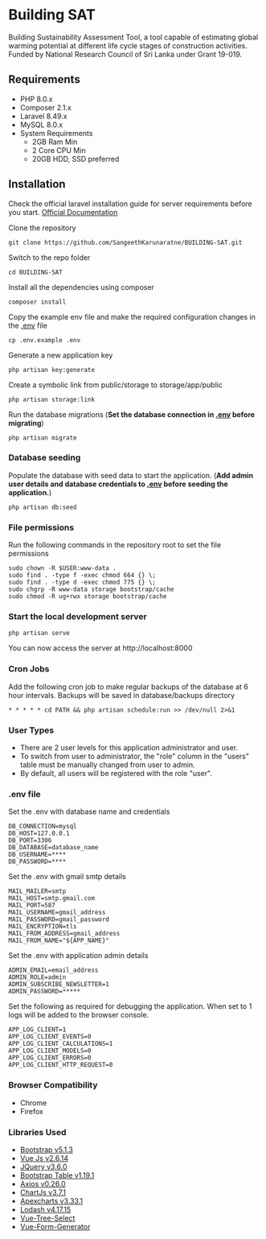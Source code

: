 # Building SAT

Building Sustainability Assessment Tool, a tool capable of estimating global warming potential at different life cycle
stages of construction activities. Funded by National Research Council of Sri Lanka under Grant 19-019.

## Requirements

- PHP 8.0.x
- Composer 2.1.x
- Laravel 8.49.x
- MySQL 8.0.x
- System Requirements
  - 2GB Ram Min
  - 2 Core CPU Min
  - 20GB HDD, SSD preferred

## Installation

Check the official laravel installation guide for server requirements before you start. [Official Documentation](https://laravel.com/docs/8.x/installation)

Clone the repository

    git clone https://github.com/SangeethKarunaratne/BUILDING-SAT.git

Switch to the repo folder

    cd BUILDING-SAT

Install all the dependencies using composer

    composer install

Copy the example env file and make the required configuration changes in the [.env](#env-file) file

    cp .env.example .env

Generate a new application key

    php artisan key:generate

Create a symbolic link from public/storage to storage/app/public

    php artisan storage:link

Run the database migrations (**Set the database connection in [.env](#env-file) before migrating**)

    php artisan migrate

### Database seeding

Populate the database with seed data to start the application. (**Add admin user details and database credentials
to [.env](#env-file) before seeding the application.**)

    php artisan db:seed

### File permissions

Run the following commands in the repository root to set the file permissions

    sudo chown -R $USER:www-data .
    sudo find . -type f -exec chmod 664 {} \;
    sudo find . -type d -exec chmod 775 {} \;
    sudo chgrp -R www-data storage bootstrap/cache
    sudo chmod -R ug+rwx storage bootstrap/cache

### Start the local development server

    php artisan serve

You can now access the server at http://localhost:8000

### Cron Jobs

Add the following cron job to make regular backups of the database at 6 hour intervals. Backups will be saved in
database/backups directory

    * * * * * cd PATH && php artisan schedule:run >> /dev/null 2>&1

### User Types

- There are 2 user levels for this application administrator and user.
- To switch from user to administrator, the "role" column in the "users" table must be manually changed from user to
  admin.
- By default, all users will be registered with the role "user".

### .env file

Set the .env with database name and credentials

    DB_CONNECTION=mysql
    DB_HOST=127.0.0.1
    DB_PORT=3306
    DB_DATABASE=database_name
    DB_USERNAME=****
    DB_PASSWORD=****

Set the .env with gmail smtp details

    MAIL_MAILER=smtp
    MAIL_HOST=smtp.gmail.com
    MAIL_PORT=587
    MAIL_USERNAME=gmail_address
    MAIL_PASSWORD=gmail_password
    MAIL_ENCRYPTION=tls
    MAIL_FROM_ADDRESS=gmail_address
    MAIL_FROM_NAME="${APP_NAME}"

Set the .env with application admin details

    ADMIN_EMAIL=email_address
    ADMIN_ROLE=admin
    ADMIN_SUBSCRIBE_NEWSLETTER=1
    ADMIN_PASSWORD=*****

Set the following as required for debugging the application. When set to 1 logs will be added to the browser console.

    APP_LOG_CLIENT=1
    APP_LOG_CLIENT_EVENTS=0
    APP_LOG_CLIENT_CALCULATIONS=1
    APP_LOG_CLIENT_MODELS=0
    APP_LOG_CLIENT_ERRORS=0
    APP_LOG_CLIENT_HTTP_REQUEST=0

### Browser Compatibility

- Chrome
- Firefox

### Libraries Used

- [Bootstrap v5.1.3](https://cdn.jsdelivr.net/npm/bootstrap@5.1.3/dist/js/bootstrap.bundle.min.js)
- [Vue Js v2.6.14](https://cdn.jsdelivr.net/npm/vue@2.6.14/dist/vue.min.js)
- [JQuery v3.6.0](https://code.jquery.com/jquery-3.6.0.min.js)
- [Bootstrap Table v1.19.1](https://cdnjs.cloudflare.com/ajax/libs/bootstrap-table/1.19.1/bootstrap-table.min.js)
- [Axios v0.26.0](https://cdnjs.cloudflare.com/ajax/libs/axios/0.26.0/axios.min.js)
- [ChartJs v3.7.1](https://cdnjs.cloudflare.com/ajax/libs/Chart.js/3.7.1/chart.min.js)
- [Apexcharts v3.33.1](https://cdnjs.cloudflare.com/ajax/libs/apexcharts/3.33.1/apexcharts.min.js)
- [Lodash v4.17.15](https://cdnjs.cloudflare.com/ajax/libs/lodash.js/4.17.15/lodash.min.js)
- [Vue-Tree-Select](https://github.com/SangeethKarunaratne/vue-treeselect/tree/master)
- [Vue-Form-Generator](https://github.com/SangeethKarunaratne/vue-form-generator/tree/master) 
